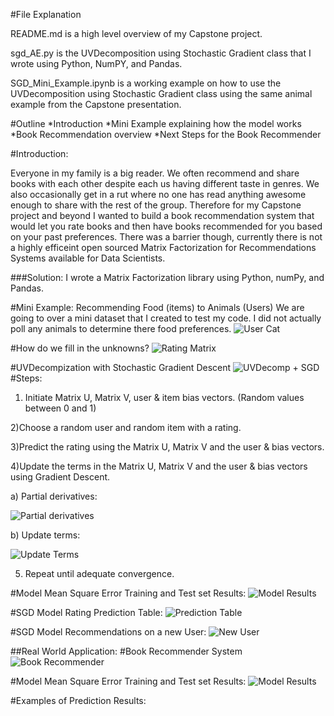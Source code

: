 #File Explanation

README.md is a high level overview of my Capstone project.

sgd_AE.py is the UVDecomposition using Stochastic Gradient class that I wrote using Python, NumPY, and Pandas.

SGD_Mini_Example.ipynb is a working example on how to use the UVDecomposition using Stochastic Gradient class using the same animal example from the Capstone presentation.

#Outline
*Introduction
*Mini Example explaining how the model works
*Book Recommendation overview
*Next Steps for the Book Recommender


#Introduction:

Everyone in my family is a big reader. We often recommend and share books with each other despite each us having different taste in genres. We also occasionally get in a rut where no one has read anything awesome enough to share with the rest of the group. Therefore for my Capstone project and beyond I wanted to build a book recommendation system that would let you rate books and then have books recommended for you based on your past preferences. There was a barrier though, currently there is not a highly efficeint open sourced Matrix Factorization for Recommendations Systems available for Data Scientists.

###Solution:
I wrote a Matrix Factorization library using Python, numPy, and Pandas.

#Mini Example: Recommending Food (items) to Animals (Users)
We are going to over a mini dataset that I created to test my code.
I did not actually poll any animals to determine there food preferences.
![User Cat](/user_cat_chicken.png?raw=true "User: Cat")

#How do we fill in the unknowns?
![Rating Matrix](/cat_rating_matrix.png?raw=true "Rating Matrix")

#UVDecompization with Stochastic Gradient Descent
![UVDecomp + SGD](/predict_formula.png?raw=true "UVDecomp + SGD")
#Steps:
1) Initiate Matrix U, Matrix V, user & item bias vectors.
(Random values between 0 and 1)

2)Choose a random user and random item with a rating.

3)Predict the rating using the Matrix U, Matrix V and the user & bias vectors.

4)Update the terms in the Matrix U, Matrix V and the user & bias vectors using
Gradient Descent.

a) Partial derivatives:

![Partial derivatives](/partial_derivatives.png?raw=true "Partial derivatives")

b) Update terms:

![Update Terms](/update_terms.png?raw=true "Update Terms")

5) Repeat until adequate convergence.

#Model Mean Square Error Training and Test set Results:
![Model Results](/mini_model_results.png?raw=true "Model Results")

#SGD Model Rating Prediction Table:
![Prediction Table](/mini_prediction_table.png?raw=true "Prediction Table")

#SGD Model Recommendations on a new User:
![New User](/squirrel.png?raw=true "New User")

##Real World Application:
#Book Recommender System
![Book Recommender](/book_intro.png?raw=true "Book Recommender")

#Model Mean Square Error Training and Test set Results:
![Model Results](/book_Model_Results.png?raw=true "Model Results")

#Examples of Prediction Results:
